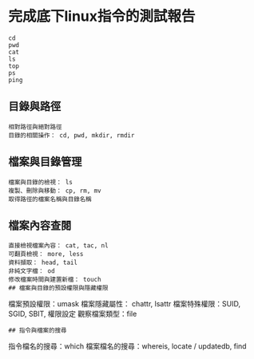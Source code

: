 # 完成底下linux指令的測試報告
```
cd
pwd
cat 
ls
top
ps
ping
```
## 目錄與路徑
```
相對路徑與絕對路徑
目錄的相關操作： cd, pwd, mkdir, rmdir
```
## 檔案與目錄管理
```
檔案與目錄的檢視： ls
複製、刪除與移動： cp, rm, mv
取得路徑的檔案名稱與目錄名稱
```
## 檔案內容查閱
```
直接檢視檔案內容： cat, tac, nl
可翻頁檢視： more, less
資料擷取： head, tail
非純文字檔： od
修改檔案時間與建置新檔： touch
## 檔案與目錄的預設權限與隱藏權限
```
檔案預設權限：umask
檔案隱藏屬性： chattr, lsattr
檔案特殊權限：SUID, SGID, SBIT, 權限設定
觀察檔案類型：file
```
## 指令與檔案的搜尋
```
指令檔名的搜尋：which
檔案檔名的搜尋：whereis, locate / updatedb, find
```
